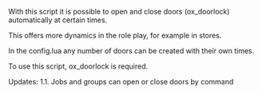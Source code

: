 With this script it is possible to open and close doors (ox_doorlock) automatically at certain times.

This offers more dynamics in the role play, for example in stores.

In the config.lua any number of doors can be created with their own times.

To use this script, ox_doorlock is required.

Updates:
1.1.
Jobs and groups can open or close doors by command
